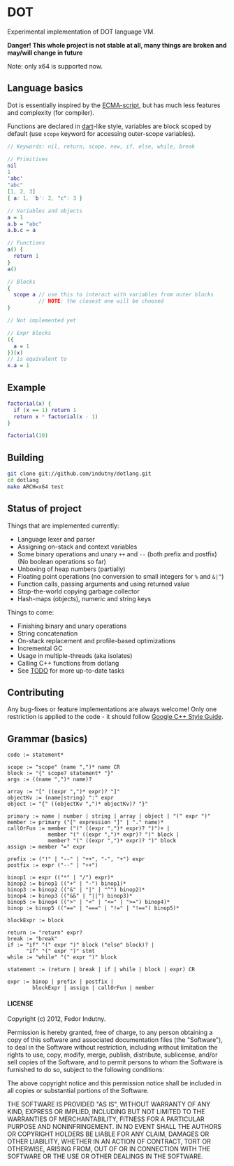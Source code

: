# DOT

Experimental implementation of DOT language VM.

**Danger! This whole project is not stable at all, many things are broken and
may/will change in future**

Note: only x64 is supported now.

## Language basics

Dot is essentially inspired by the [ECMA-script](http://www.ecmascript.org/),
but has much less features and complexity (for compiler).

Functions are declared in [dart](http://www.dartlang.org/)-like style, variables
are block scoped by default (use `scope` keyword for accessing outer-scope
variables).

```dot
// Keywords: nil, return, scope, new, if, else, while, break

// Primitives
nil
1
'abc'
"abc"
[1, 2, 3]
{ a: 1, 'b': 2, "c": 3 }

// Variables and objects
a = 1
a.b = "abc"
a.b.c = a

// Functions
a() {
  return 1
}
a()

// Blocks
{
  scope a // use this to interact with variables from outer blocks
          // NOTE: the closest one will be choosed
}

// Not implemented yet

// Expr blocks
({
  a = 1
})(x)
// is equivalent to
x.a = 1
```

## Example

```dot
factorial(x) {
  if (x == 1) return 1
  return x * factorial(x - 1)
}

factorial(10)
```

## Building

```bash
git clone git://github.com/indutny/dotlang.git
cd dotlang
make ARCH=x64 test
```

## Status of project

Things that are implemented currently:

* Language lexer and parser
* Assigning on-stack and context variables
* Some binary operations and unary `++` and `--` (both prefix and postfix)
  (No boolean operations so far)
* Unboxing of heap numbers (partially)
* Floating point operations (no conversion to small integers for `%` and `&|^`)
* Function calls, passing arguments and using returned value
* Stop-the-world copying garbage collector
* Hash-maps (objects), numeric and string keys

Things to come:

* Finishing binary and unary operations
* String concatenation
* On-stack replacement and profile-based optimizations
* Incremental GC
* Usage in multiple-threads (aka isolates)
* Calling C++ functions from dotlang
* See [TODO](https://github.com/indutny/dotlang/blob/master/TODO) for more
  up-to-date tasks

## Contributing

Any bug-fixes or feature implementations are always welcome! Only one
restriction is applied to the code - it should follow
[Google C++ Style Guide](http://google-styleguide.googlecode.com/svn/trunk/cppguide.xml).

## Grammar (basics)

```
code := statement*

scope := "scope" (name ",")* name CR
block := "{" scope? statement* "}"
args := ((name ",")* name)?

array := "[" ((expr ",")* expr)? "]"
objectKv := (name|string) ":" expr
object := "{" ((objectKv ",")* objectKv)? "}"

primary := name | number | string | array | object | "(" expr ")"
member := primary ("[" expression "]" | "." name)*
callOrFun := member ("(" ((expr ",")* expr)? ")")+ |
             member "(" ((expr ",")* expr)? ")" block |
             member? "(" ((expr ",")* expr)? ")" block
assign := member "=" expr

prefix := ("!" | "--" | "++", "-", "+") expr
postfix := expr ("--" | "++")

binop1 := expr (("*" | "/") expr)*
binop2 := binop1 (("+" | "-") binop1)*
binop3 := binop2 (("&" | "|" | "^") binop2)*
binop4 := binop3 (("&&" | "||") binop3)*
binop5 := binop4 ((">" | "<" | "<=" | ">=") binop4)*
binop := binop5 (("==" | "===" | "!=" | "!==") binop5)*

blockExpr := block

return := "return" expr?
break := "break"
if := "if" "(" expr ")" block ("else" block)? |
      "if" "(" expr ")" stmt
while := "while" "(" expr ")" block

statement := (return | break | if | while | block | expr) CR

expr := binop | prefix | postfix |
        blockExpr | assign | callOrFun | member
```

#### LICENSE

Copyright (c) 2012, Fedor Indutny.

Permission is hereby granted, free of charge, to any person obtaining a copy of
this software and associated documentation files (the "Software"), to deal in
the Software without restriction, including without limitation the rights to
use, copy, modify, merge, publish, distribute, sublicense, and/or sell copies of
the Software, and to permit persons to whom the Software is furnished to do so,
subject to the following conditions:

The above copyright notice and this permission notice shall be included in all
copies or substantial portions of the Software.

THE SOFTWARE IS PROVIDED "AS IS", WITHOUT WARRANTY OF ANY KIND, EXPRESS OR
IMPLIED, INCLUDING BUT NOT LIMITED TO THE WARRANTIES OF MERCHANTABILITY, FITNESS
FOR A PARTICULAR PURPOSE AND NONINFRINGEMENT. IN NO EVENT SHALL THE AUTHORS OR
COPYRIGHT HOLDERS BE LIABLE FOR ANY CLAIM, DAMAGES OR OTHER LIABILITY, WHETHER
IN AN ACTION OF CONTRACT, TORT OR OTHERWISE, ARISING FROM, OUT OF OR IN
CONNECTION WITH THE SOFTWARE OR THE USE OR OTHER DEALINGS IN THE SOFTWARE.

